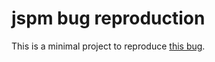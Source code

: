 # jspm bug reproduction

This is a minimal project to reproduce [this bug](https://github.com/systemjs/babel-plugin-transform-cjs-system-wrapper/issues/12).

